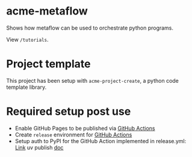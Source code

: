 # acme-metaflow

Shows how metaflow can be used to orchestrate python programs.

View `/tutorials`.

# Project template

This project has been setup with `acme-project-create`, a python code template library.

# Required setup post use

* Enable GitHub Pages to be published via [GitHub Actions](https://docs.github.com/en/pages/getting-started-with-github-pages/configuring-a-publishing-source-for-your-github-pages-site#publishing-with-a-custom-github-actions-workflow)
* Create `release` environment for [GitHub Actions](https://docs.github.com/en/actions/managing-workflow-runs-and-deployments/managing-deployments/managing-environments-for-deployment#creating-an-environment)
* Setup auth to PyPI for the GitHub Action implemented in release.yml: [Link](https://docs.pypi.org/trusted-publishers/adding-a-publisher/) uv publish [doc](https://docs.astral.sh/uv/guides/publish/#publishing-your-package)